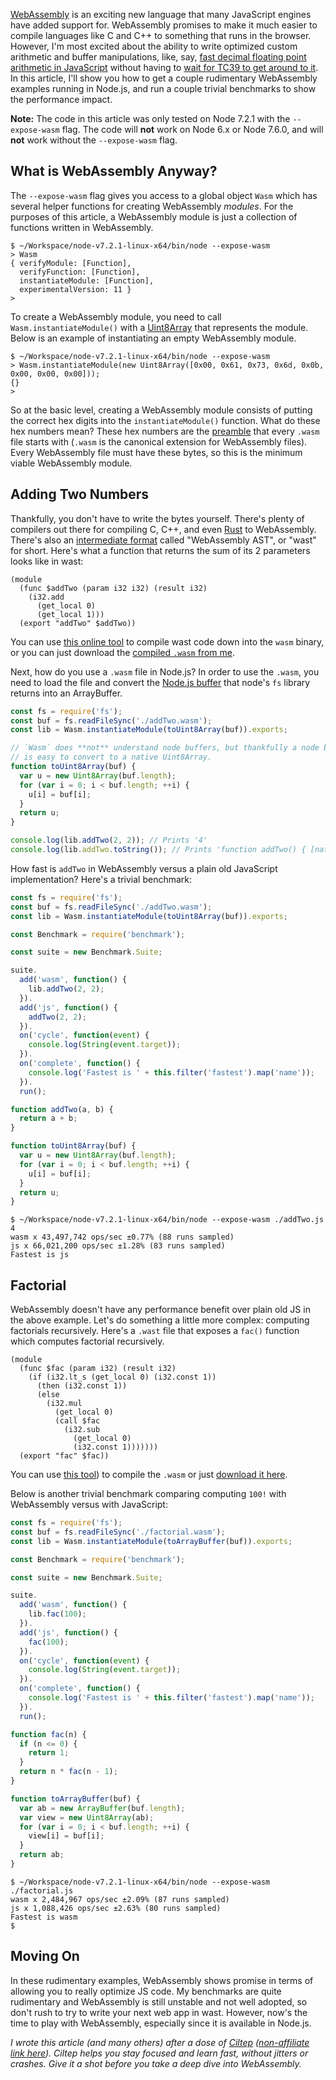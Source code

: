 [WebAssembly](http://webassembly.org/) is an exciting new language that many JavaScript engines have added support for. WebAssembly promises to make it much easier to compile languages like C and C++ to something that runs in the browser. However, I'm most excited about the ability to write optimized custom arithmetic and buffer manipulations, like, say, [fast decimal floating point arithmetic in JavaScript](http://thecodebarbarian.com/a-nodejs-perspective-on-mongodb-34-decimal.html) without having to [wait for TC39 to get around to it](https://mail.mozilla.org/pipermail/es-discuss/2008-February/005446.html). In this article, I'll show you how to get a couple rudimentary WebAssembly examples running in Node.js, and run a couple trivial benchmarks to show the performance impact.

**Note:** The code in this article was only tested on Node 7.2.1 with the `--expose-wasm` flag. The code will **not** work on Node 6.x or Node 7.6.0, and will **not** work without the `--expose-wasm` flag.

What is WebAssembly Anyway?
---------------------------

The `--expose-wasm` flag gives you access to a global object `Wasm` which has several helper functions for creating WebAssembly _modules_. For the purposes of this article, a WebAssembly module is just a collection of functions written in WebAssembly.

```
$ ~/Workspace/node-v7.2.1-linux-x64/bin/node --expose-wasm
> Wasm
{ verifyModule: [Function],
  verifyFunction: [Function],
  instantiateModule: [Function],
  experimentalVersion: 11 }
>
```

To create a WebAssembly module, you need to call `Wasm.instantiateModule()` with a [Uint8Array](https://developer.mozilla.org/en-US/docs/Web/JavaScript/Reference/Global_Objects/Uint8Array) that represents the module. Below is an example of instantiating an empty WebAssembly module.

```
$ ~/Workspace/node-v7.2.1-linux-x64/bin/node --expose-wasm
> Wasm.instantiateModule(new Uint8Array([0x00, 0x61, 0x73, 0x6d, 0x0b, 0x00, 0x00, 0x00]));
{}
>
```

So at the basic level, creating a WebAssembly module consists of putting the correct hex digits into the `instantiateModule()` function. What do these hex numbers mean? These hex numbers are the [preamble](http://webassembly.org/docs/binary-encoding/#module-structure) that every `.wasm` file starts with (`.wasm` is the canonical extension for WebAssembly files). Every WebAssembly file must have these bytes, so this is the minimum viable WebAssembly module.

Adding Two Numbers
------------------

Thankfully, you don't have to write the bytes yourself. There's plenty of compilers out there for compiling C, C++, and even [Rust](https://github.com/brson/mir2wasm) to WebAssembly. There's also an [intermediate format](https://en.wikipedia.org/wiki/WebAssembly#Representation) called "WebAssembly AST", or "wast" for short. Here's what a function that returns the sum of its 2 parameters looks like in wast:

```
(module
  (func $addTwo (param i32 i32) (result i32)
    (i32.add
      (get_local 0)
      (get_local 1)))
  (export "addTwo" $addTwo))
```

You can use [this online tool](https://cdn.rawgit.com/WebAssembly/sexpr-wasm-prototype/2bb13aa785be9908b95d0e2e09950b39a26004fa/demo/index.html) to compile wast code down into the `wasm` binary, or you can just download the [compiled `.wasm` from me](http://thecodebarbarian.com/sample/20170228/addTwo.wasm).

Next, how do you use a `.wasm` file in Node.js? In order to use the `.wasm`, you need to load the file and convert the [Node.js buffer](https://nodejs.org/api/buffer.html) that node's `fs` library returns into an ArrayBuffer.

```javascript
const fs = require('fs');
const buf = fs.readFileSync('./addTwo.wasm');
const lib = Wasm.instantiateModule(toUint8Array(buf)).exports;

// `Wasm` does **not** understand node buffers, but thankfully a node buffer
// is easy to convert to a native Uint8Array.
function toUint8Array(buf) {
  var u = new Uint8Array(buf.length);
  for (var i = 0; i < buf.length; ++i) {
    u[i] = buf[i];
  }
  return u;
}

console.log(lib.addTwo(2, 2)); // Prints '4'
console.log(lib.addTwo.toString()); // Prints 'function addTwo() { [native code] }'
```

How fast is `addTwo` in WebAssembly versus a plain old JavaScript implementation? Here's a trivial benchmark:

```javascript
const fs = require('fs');
const buf = fs.readFileSync('./addTwo.wasm');
const lib = Wasm.instantiateModule(toUint8Array(buf)).exports;

const Benchmark = require('benchmark');

const suite = new Benchmark.Suite;

suite.
  add('wasm', function() {
    lib.addTwo(2, 2);
  }).
  add('js', function() {
    addTwo(2, 2);
  }).
  on('cycle', function(event) {
    console.log(String(event.target));
  }).
  on('complete', function() {
    console.log('Fastest is ' + this.filter('fastest').map('name'));
  }).
  run();

function addTwo(a, b) {
  return a + b;
}

function toUint8Array(buf) {
  var u = new Uint8Array(buf.length);
  for (var i = 0; i < buf.length; ++i) {
    u[i] = buf[i];
  }
  return u;
}
```

```
$ ~/Workspace/node-v7.2.1-linux-x64/bin/node --expose-wasm ./addTwo.js
4
wasm x 43,497,742 ops/sec ±0.77% (88 runs sampled)
js x 66,021,200 ops/sec ±1.28% (83 runs sampled)
Fastest is js
```

Factorial
---------

WebAssembly doesn't have any performance benefit over plain old JS in the above example. Let's do something a little more complex: computing factorials recursively. Here's a `.wast` file that exposes a `fac()` function which computes factorial recursively.

```
(module
  (func $fac (param i32) (result i32)
    (if (i32.lt_s (get_local 0) (i32.const 1))
      (then (i32.const 1))
      (else
        (i32.mul
          (get_local 0)
          (call $fac
            (i32.sub
              (get_local 0)
              (i32.const 1)))))))
  (export "fac" $fac))
```

You can use [this tool](https://cdn.rawgit.com/WebAssembly/sexpr-wasm-prototype/2bb13aa785be9908b95d0e2e09950b39a26004fa/demo/index.html)) to compile the `.wasm` or just [download it here](http://thecodebarbarian.com/sample/20170228/factorial.wasm).

Below is another trivial benchmark comparing computing `100!` with WebAssembly versus with JavaScript:

```javascript
const fs = require('fs');
const buf = fs.readFileSync('./factorial.wasm');
const lib = Wasm.instantiateModule(toArrayBuffer(buf)).exports;

const Benchmark = require('benchmark');

const suite = new Benchmark.Suite;

suite.
  add('wasm', function() {
    lib.fac(100);
  }).
  add('js', function() {
    fac(100);
  }).
  on('cycle', function(event) {
    console.log(String(event.target));
  }).
  on('complete', function() {
    console.log('Fastest is ' + this.filter('fastest').map('name'));
  }).
  run();

function fac(n) {
  if (n <= 0) {
    return 1;
  }
  return n * fac(n - 1);
}

function toArrayBuffer(buf) {
  var ab = new ArrayBuffer(buf.length);
  var view = new Uint8Array(ab);
  for (var i = 0; i < buf.length; ++i) {
    view[i] = buf[i];
  }
  return ab;
}
```

```
$ ~/Workspace/node-v7.2.1-linux-x64/bin/node --expose-wasm ./factorial.js
wasm x 2,484,967 ops/sec ±2.09% (87 runs sampled)
js x 1,088,426 ops/sec ±2.63% (80 runs sampled)
Fastest is wasm
$
```

Moving On
---------

In these rudimentary examples, WebAssembly shows promise in terms of allowing you to really optimize JS code. My benchmarks are quite rudimentary and WebAssembly is still unstable and not well adopted, so don't rush to try to write your next web app in wast. However, now's the time to play with WebAssembly, especially since it is available in Node.js.

*I wrote this article (and many others) after a dose of [Ciltep](https://www.amazon.com/gp/product/B00GXPS4Q8/ref=as_li_tl?ie=UTF8&camp=1789&creative=9325&creativeASIN=B00GXPS4Q8&linkCode=as2&tag=codebarbarian-20&linkId=e3467c80c382d0385811038575986e25) ([non-affiliate link here](https://www.amazon.com/Ciltep-Nootropic-Stack-Performance-Motivation/dp/B00GXPS4Q8/ref=sr_1_1_a_it?ie=UTF8&qid=1488867312&sr=8-1&keywords=ciltep)). Ciltep helps you stay focused and learn fast, without jitters or crashes. Give it a shot before you take a deep dive into WebAssembly.*
